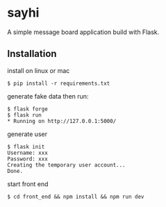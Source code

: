 # sayhi
A simple message board application build with Flask.

## Installation

install on linux or mac

```shell
$ pip install -r requirements.txt
```

generate fake data then run:

```shell
$ flask forge
$ flask run
* Running on http://127.0.0.1:5000/
```

generate user

```shell
$ flask init
Username: xxx
Password: xxx
Creating the temporary user account...
Done.
```

start front end
```shell
$ cd front_end && npm install && npm run dev
```
